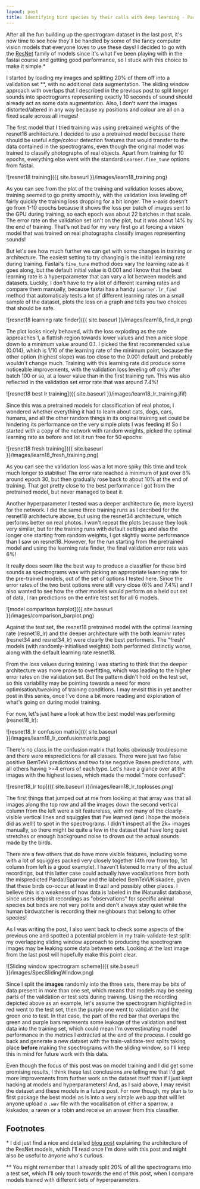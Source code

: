```yaml
---
layout: post
title: Identifying bird species by their calls with deep learning - Part 2, Model Training
---
```


After all the fun building up the spectrogram dataset in the last post, it's now time to see how they'll be handled by some of the fancy computer vision models that everyone loves to use these days! I decided to go with the [ResNet](https://www.cv-foundation.org/openaccess/content_cvpr_2016/papers/He_Deep_Residual_Learning_CVPR_2016_paper.pdf) family of models since it's what I've been playing with in the fastai course and getting good performance, so I stuck with this choice to make it simple \*

I started by loading my images and splitting 20% of them off into a validation set \*\*, with no additional data augmentation. The sliding window approach with overlaps that I described in the previous post to split longer sounds into spectrograms representing exactly 10 seconds of sound should already act as some data augmentation. Also, I don't want the images distorted/altered in any way because xy positions and colour are all on a fixed scale across all images!

The first model that I tried training was using pretrained weights of the resnet18 architecture. I decided to use a pretrained model because there should be useful edge/colour detection features that would transfer to the data contained in the spectrograms, even though the original model was trained to classify photographs of real objects. Apart from training for 10 epochs, everything else went with the standard `Learner.fine_tune` options from fastai.

![resnet18 training]({{ site.baseurl }}/images/learn18_training.png)

As you can see from the plot of the training and validation losses above, training seemed to go pretty smoothly, with the validation loss leveling off fairly quickly the training loss dropping for a bit longer. The x-axis doesn't go from 1-10 epochs because it shows the loss per batch of images sent to the GPU during training, so each epoch was about 22 batches in that scale. The error rate on the validation set isn't on the plot, but it was about 14% by the end of training. That's not bad for my very first go at forcing a vision model that was trained on real photographs classify images representing sounds!

But let's see how much further we can get with some changes in training or architecture. The easiest setting to try changing is the initial learning rate during training. Fastai's `fine_tune` method does vary the learning rate as it goes along, but the default initial value is 0.001 and I know that the best learning rate is a hyperparameter that can vary a lot between models and datasets. Luckily, I don't have to try a lot of different learning rates and compare them manually, because fastai has a handy `Learner.lr_find` method that automaticaly tests a lot of different learning rates on a small sample of the dataset, plots the loss on a graph and tells you two choices that should be safe.

![resnet18 learning rate finder]({{ site.baseurl }}/images/learn18_find_lr.png)

The plot looks nicely behaved, with the loss exploding as the rate approaches 1, a flattish region towards lower values and then a nice slope down to a minimum value around 0.1. I picked the first recommended value (0.014), which is 1/10 of the learning rate of the minimum point, because the other option (highest slope) was too close to the 0.001 default and probably wouldn't change much. Training with this learning rate did produce some noticeable improvements, with the validation loss leveling off only after batch 100 or so, at a lower value than in the first training run. This was also reflected in the validation set error rate that was around 7.4%!

![resnet18 best lr training]({{ site.baseurl }}/images/learn18_lr_training.jfif)

Since this was a pretrained models for classification of real photos, I wondered whether everything it had to learn about cats, dogs, cars, humans, and all the other random things in its original training set could be hindering its performance on the very simple plots I was feeding it! So I started with a copy of the network with random weights, picked the optimal learning rate as before and let it run free for 50 epochs:

![resnet18 fresh training]({{ site.baseurl }}/images/learn18_fresh_training.png)

As you can see the validation loss was a lot more spiky this time and took much longer to stabilise! The error rate reached a minimum of just over 8% around epoch 30, but then gradually rose back to about 10% at the end of training. That got pretty close to the best performance I got from the pretrained model, but never managed to beat it.

Another hyperparameter I tested was a deeper architecture (ie, more layers) for the network. I did the same three training runs as I decribed for the resnet18 architecture above, but using the resnet34 architecture, which performs better on real photos. I won't repeat the plots because they look very similar, but for the training runs with default settings and also the longer one starting from random weights, I got slightly worse performance than I saw on resnet18. However, for the run starting from the pretrained model and using the learning rate finder, the final validation error rate was 6%!

It really does seem like the best way to produce a classifier for these bird sounds as spectrograms was with picking an appropriate learning rate for the pre-trained models, out of the set of options I tested here. Since the error rates of the two best options were still very close (6% and 7.4%) and I also wanted to see how the other models would perform on a held out set of data, I ran predictions on the entire test set for all 6 models.

![model comparison barplot]({{ site.baseurl }}/images/comparison_barplot.png)

Against the test set, the resnet18 pretrained model with the optimal learning rate (resnet18_lr) and the deeper architecture with the both learninr rates (resnet34 and resnet34_lr) were clearly the best performers. The "fresh" models (with randomly-initialised weights) both performed distinctly worse, along with the default learning rate resnet18.

From the loss values during training I was starting to think that the deeper architecture was more prone to overfitting, which was leading to the higher error rates on the validation set. But the pattern didn't hold on the test set, so this variability may be pointing towards a need for more optimisation/tweaking of training conditions. I may revisit this in yet another post in this series, once I've done a bit more reading and exploration of what's going on during model training.

For now, let's just have a look at how the best model was performing (resnet18_lr):

 ![resnet18_lr confusion matrix]({{ site.baseurl }}/images/learn18_lr_confusionmatrix.png)

There's no class in the confusion matrix that looks obviously troublesome and there were mispredictions for all classes. There were just two false positive BemTeVi predictions and two false negative Raven predictions, with all others having >=4 errors of each type. Let's have a glance over at the images with the highest losses, which made the model "more confused":

 ![resnet18_lr top]({{ site.baseurl }}/images/learn18_lr_toplosses.png)

 The first things that jumped out at me from looking at that array was that all images along the top row and all the images down the second vertical column from the left were a bit featureless, with not many of the clearly-visible vertical lines and squiggles that I've learned (and I hope the models did as well!) to spot in the spectrograms. I didn't inspect all the 2k+ images manually, so there might be quite a few in the dataset that have long quiet stretches or enough background noise to drown out the actual sounds made by the birds.

 There are a few others that do have more visible features, including some with a lot of squiggles packed very closely together (4th row from top, 1st column from left is a good example). I haven't listened to many of the actual recordings, but this latter case could actually have vocalisations from both the mispredicted Pardal/Sparrow and the labeled BemTeVi/Kiskadee, given that these birds co-occur at least in Brazil and possibly other places. I believe this is a weakness of how data is labeled in the iNaturalist database, since users deposit recordings as "observations" for specific animal species but birds are not very polite and don't always stay quiet while the human birdwatcher is recording their neighbours that belong to other species!

 As I was writing the post, I also went back to check some aspects of the previous one and spotted a potential problem in my train-validate-test split: my overlapping sliding window approach to producing the spectrogram images may be leaking some data between sets. Looking at the last image from the last post will hopefully make this point clear.

 ![Sliding window spectrogram scheme]({{ site.baseurl }}/images/SpecSlidingWindow.png)

 Since I split the **images** randomly into the three sets, there may be bits of data present in more than one set, which means that models may be seeing parts of the validation or test sets during training. Using the recording depicted above as an example, let's assume the spectrogram highlighted in red went to the test set, then the purple one went to validation and the green one to test. In that case, the part of the red bar that overlaps the green and purple bars represents some leakage of the validation and test data into the training set, which could mean I'm overestimating model performance in the metrics I extracted at the end of the process. I could go back and generate a new dataset with the train-validate-test splits taking place **before** making the spectrograms with the sliding window, so I'll keep this in mind for future work with this data.

 Even though the focus of this post was on model training and I did get some promising results, I think these last conclusions are telling me that I'd get more improvements from further work on the dataset itself than if I just kept hacking at models and hyperparameters! And, as I said above, I may revisit the dataset and these models in a future post. For now though, my plan is to first package the best model as is into a very simple web app that will let anyone upload a `.wav` file with the vocalisation of either a sparrow, a kiskadee, a raven or a robin and receive an answer from this classifier.

## Footnotes
\* I did just find a nice and detailed [blog post](https://towardsdatascience.com/understanding-and-visualizing-resnets-442284831be8) explaining the architecture of the ResNet models, which I'll read once I'm done with this post and might also be useful to anyone who's curious.

\*\* You might remember that I already split 20% of all the spectrograms into a test set, which I'll only touch towards the end of this post, when I compare models trained with different sets of hyperparameters.
